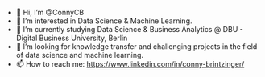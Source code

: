 - 👋 Hi, I’m @ConnyCB
- 👀 I’m interested in Data Science & Machine Learning.
- 🌱 I’m currently studying Data Science & Business Analytics @ DBU - Digital Business University, Berlin
- 💞️ I’m looking for knowledge transfer and challenging projects in the field of data science and machine learning.
- 📫 How to reach me: https://www.linkedin.com/in/conny-brintzinger/

<!---
ConnyCB/ConnyCB is a ✨ special ✨ repository because its `README.md` (this file) appears on your GitHub profile.
You can click the Preview link to take a look at your changes.
--->
